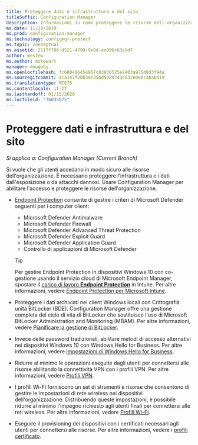 ```yaml
---
title: Proteggere dati e infrastruttura e del sito
titleSuffix: Configuration Manager
description: Informazioni su come proteggere le risorse dell'organizzazione da esposizione o attacchi dannosi con Configuration Manager.
ms.date: 11/29/2019
ms.prod: configuration-manager
ms.technology: configmgr-protect
ms.topic: conceptual
ms.assetid: 2117f786-d521-4790-9e8d-ec096c63c9d7
author: mestew
ms.author: mstewart
manager: dougeby
ms.openlocfilehash: fc680486454957c83936525e7403a975d8d3f94a
ms.sourcegitcommit: 4ca147f2bb3de35bd5089743c832e00bc3babd19
ms.translationtype: MTE75
ms.contentlocale: it-IT
ms.lasthandoff: 01/15/2020
ms.locfileid: "76035075"
---
```

# <a name="protect-data-and-site-infrastructure"></a>Proteggere dati e infrastruttura e del sito

*Si applica a: Configuration Manager (Current Branch)*

Si vuole che gli utenti accedano in modo sicuro alle risorse dell'organizzazione. È necessario proteggere l'infrastruttura e i dati dall'esposizione o da attacchi dannosi. Usare Configuration Manager per abilitare l'accesso e proteggere le risorse dell'organizzazione.  

- [Endpoint Protection](/configmgr/protect/deploy-use/endpoint-protection) consente di gestire i criteri di Microsoft Defender seguenti per i computer client:

  - Microsoft Defender Antimalware
  - Microsoft Defender Firewall
  - Microsoft Defender Advanced Threat Protection
  - Microsoft Defender Exploit Guard
  - Microsoft Defender Application Guard
  - Controllo di applicazioni di Microsoft Defender

  > [!TIP]
  > Per gestire Endpoint Protection in dispositivi Windows 10 con co-gestione usando il servizio cloud di Microsoft Endpoint Manager, spostare il [carico di lavoro **Endpoint Protection**](/configmgr/comanage/workloads#endpoint-protection) in Intune. Per altre informazioni, vedere [Endpoint Protection per Microsoft Intune](https://docs.microsoft.com/intune/endpoint-protection-windows-10).

- Proteggere i dati archiviati nei client Windows locali con Crittografia unità BitLocker (BDE). Configuration Manager offre una gestione completa del ciclo di vita di BitLocker che sostituisce l'uso di Microsoft BitLocker Administration and Monitoring (MBAM). Per altre informazioni, vedere [Pianificare la gestione di BitLocker](/configmgr/protect/plan-design/bitlocker-management).

- Invece delle password tradizionali, abilitare metodi di accesso alternativi nei dispositivi Windows 10 con Windows Hello for Business. Per altre informazioni, vedere [Impostazioni di Windows Hello for Business](/configmgr/protect/deploy-use/windows-hello-for-business-settings).

- Ridurre al minimo le operazioni eseguite dagli utenti per connettersi alle risorse abilitando la connettività VPN con i profili VPN. Per altre informazioni, vedere [Profili VPN](/configmgr/protect/deploy-use/vpn-profiles).  

- I profili Wi-Fi forniscono un set di strumenti e risorse che consentono di gestire le impostazioni di rete wireless nei dispositivi dell'organizzazione. Distribuendo queste impostazioni, è possibile ridurre al minimo l'impegno richiesto agli utenti finali per connettersi alle reti wireless. Per altre informazioni, vedere [Profili Wi-Fi](/configmgr/protect/deploy-use/create-wifi-profiles).  

- Eseguire il provisioning dei dispositivi con i certificati necessari agli utenti per connettersi alle risorse. Per altre informazioni, vedere i [profili certificato](/configmgr/protect/deploy-use/introduction-to-certificate-profiles).  
